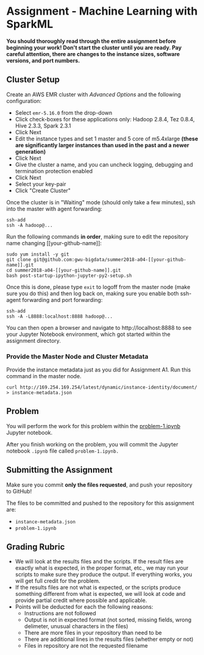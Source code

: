 # Assignment - Machine Learning with SparkML

**You should thoroughly read through the entire assignment before beginning your work! Don't start the cluster until you are ready. Pay careful attention, there are changes to the instance sizes, software versions, and port numbers.**

## Cluster Setup

Create an AWS EMR cluster with *Advanced Options* and the following configuration:

* Select `emr-5.16.0` from the drop-down
* Click check-boxes for these applications only: Hadoop 2.8.4, Tez 0.8.4, Hive 2.3.3, Spark 2.3.1	
* Click Next
* Edit the instance types and set 1 master and 5 core of m5.4xlarge **(these are significantly larger instances than used in the past and a newer generation)** 
* Click Next
* Give the cluster a name, and you can uncheck logging, debugging and termination protection enabled
* Click Next
* Select your key-pair
* Click "Create Cluster"

Once the cluster is in "Waiting" mode (should only take a few minutes), ssh into the master with agent forwarding:

```
ssh-add
ssh -A hadoop@...
```

Run the following commands **in order**, making sure to edit the repository name changing [[your-github-name]]:

```
sudo yum install -y git
git clone git@github.com:gwu-bigdata/summer2018-a04-[[your-github-name]].git
cd summer2018-a04-[[your-github-name]].git
bash post-startup-ipython-jupyter-py2-setup.sh 
```

Once this is done, please type `exit` to logoff from the master node (make sure you do this) and then log back on, making sure you enable both ssh-agent forwarding and port forwarding:

```
ssh-add
ssh -A -L8888:localhost:8888 hadoop@...
``` 

You can then open a browser and navigate to http://localhost:8888 to see your Jupyter Notebook environment, which got started within the assignment directory. 

### Provide the Master Node and Cluster Metadata

Provide the instance metadata just as you did for Assignment A1. Run this command in the master node.

```
curl http://169.254.169.254/latest/dynamic/instance-identity/document/ > instance-metadata.json
```

## Problem

You will perform the work for this problem within the [problem-1.ipynb](problem-1.ipynb) Jupyter notebook.

After you finish working on the problem, you will commit the Jupyter notebook `.ipynb` file called `problem-1.ipynb.`

## Submitting the Assignment

Make sure you commit **only the files requested**, and push your repository to GitHub!

The files to be committed and pushed to the repository for this assignment are:

* `instance-metadata.json`
* `problem-1.ipynb`


## Grading Rubric 

* We will look at the results files and the scripts. If the result files are exactly what is expected, in the proper format, etc., we may run your scripts to make sure they produce the output. If everything works, you will get full credit for the problem.
* If the results files are not what is expected, or the scripts produce something different from what is expected, we will look at code and provide partial credit where possible and applicable.
* Points will be deducted for each the following reasons:
	* Instructions are not followed
	* Output is not in expected format (not sorted, missing fields, wrong delimeter, unusual characters in the files)
	* There are more files in your repository than need to be 
	* There are additional lines in the results files (whether empty or not)
	* Files in repository are not the requested filename


	
